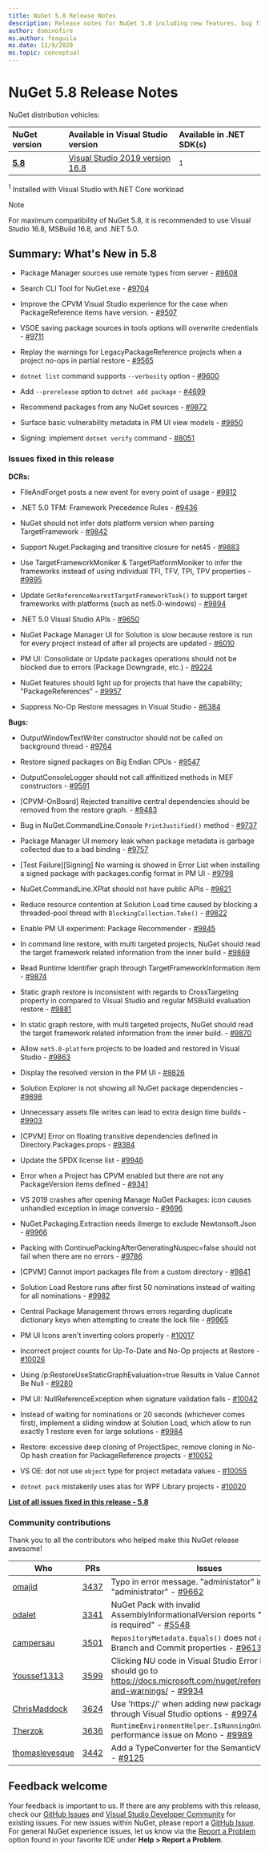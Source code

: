 ```yaml
---
title: NuGet 5.8 Release Notes
description: Release notes for NuGet 5.8 including new features, bug fixes, and DCRs.
author: dominofire
ms.author: feaguila
ms.date: 11/9/2020
ms.topic: conceptual
---
```


# NuGet 5.8 Release Notes

NuGet distribution vehicles:

| NuGet version | Available in Visual Studio version | Available in .NET SDK(s) |
|:---|:---|:---|
| [**5.8**](https://nuget.org/downloads) | [Visual Studio 2019 version 16.8](https://visualstudio.microsoft.com/downloads/) | [<SDKVersion>](https://dotnet.microsoft.com/download/dotnet-core/5.0)<sup>1</sup> |

<sup>1</sup> Installed with Visual Studio <VSYear> with.NET Core workload
  
> [!NOTE]
> For maximum compatibility of NuGet 5.8, it is recommended to use Visual Studio 16.8, MSBuild 16.8, and .NET 5.0.


## Summary: What's New in 5.8

* Package Manager sources use remote types from server - [#9608](https://github.com/NuGet/Home/issues/9608)

* Search CLI Tool for NuGet.exe - [#9704](https://github.com/NuGet/Home/issues/9704)

* Improve the CPVM Visual Studio experience for the case when PackageReference items have version. - [#9507](https://github.com/NuGet/Home/issues/9507)

* VSOE saving package sources in tools options will overwrite credentials - [#9711](https://github.com/NuGet/Home/issues/9711)

* Replay the warnings for LegacyPackageReference projects when a project no-ops in partial restore  - [#9565](https://github.com/NuGet/Home/issues/9565)

* `dotnet list` command supports `--verbosity` option - [#9600](https://github.com/NuGet/Home/issues/9600)

* Add `--prerelease` option to `dotnet add package` - [#4699](https://github.com/NuGet/Home/issues/4699)

* Recommend packages from any NuGet sources - [#9872](https://github.com/NuGet/Home/issues/9872)

* Surface basic vulnerability metadata in PM UI view models - [#9850](https://github.com/NuGet/Home/issues/9850)

* Signing: implement `dotnet verify` command - [#8051](https://github.com/NuGet/Home/issues/8051)

### Issues fixed in this release

**DCRs:**

* FileAndForget posts a new event for every point of usage - [#9812](https://github.com/NuGet/Home/issues/9812)

* .NET 5.0 TFM: Framework Precedence Rules - [#9436](https://github.com/NuGet/Home/issues/9436)

* NuGet should not infer dots platform version when parsing TargetFramework - [#9842](https://github.com/NuGet/Home/issues/9842)

* Support Nuget.Packaging and transitive closure for net45 - [#9883](https://github.com/NuGet/Home/issues/9883)

* Use TargetFrameworkMoniker & TargetPlatformMoniker to infer the frameworks instead of using individual TFI, TFV, TPI, TPV properties - [#9895](https://github.com/NuGet/Home/issues/9895)

* Update `GetReferenceNearestTargetFrameworkTask()` to support target frameworks with platforms (such as net5.0-windows) - [#9894](https://github.com/NuGet/Home/issues/9894)

* .NET 5.0 Visual Studio APIs - [#9650](https://github.com/NuGet/Home/issues/9650)

* NuGet Package Manager UI for Solution is slow because restore is run for every project instead of after all projects are updated - [#6010](https://github.com/NuGet/Home/issues/6010)

* PM UI: Consolidate or Update packages operations should not be blocked due to errors (Package Downgrade, etc.) - [#9224](https://github.com/NuGet/Home/issues/9224)

* NuGet features should light up for projects that have the capability; "PackageReferences" - [#9957](https://github.com/NuGet/Home/issues/9957)

* Suppress No-Op Restore messages in Visual Studio - [#6384](https://github.com/NuGet/Home/issues/6384)

**Bugs:**

* OutputWindowTextWriter constructor should not be called on background thread - [#9764](https://github.com/NuGet/Home/issues/9764)

* Restore signed packages on Big Endian CPUs - [#9547](https://github.com/NuGet/Home/issues/9547)

* OutputConsoleLogger should not call affinitized methods in MEF constructors - [#9591](https://github.com/NuGet/Home/issues/9591)

* [CPVM-OnBoard] Rejected transitive central dependencies should be removed from the restore graph. - [#9483](https://github.com/NuGet/Home/issues/9483)

* Bug in NuGet.CommandLine.Console `PrintJustified()` method - [#9737](https://github.com/NuGet/Home/issues/9737)

* Package Manager UI memory leak when package metadata is garbage collected due to a bad binding - [#9757](https://github.com/NuGet/Home/issues/9757)

* [Test Failure][Signing] No warning is showed in Error List when installing a signed package with packages.config format in PM UI - [#9798](https://github.com/NuGet/Home/issues/9798)

* NuGet.CommandLine.XPlat should not have public APIs - [#9821](https://github.com/NuGet/Home/issues/9821)

* Reduce resource contention at Solution Load time caused by blocking a threaded-pool thread with `BlockingCollection.Take()` - [#9822](https://github.com/NuGet/Home/issues/9822)

* Enable PM UI experiment: Package Recommender - [#9845](https://github.com/NuGet/Home/issues/9845)

* In command line restore, with multi targeted projects, NuGet should read the target framework related information from the inner build - [#9869](https://github.com/NuGet/Home/issues/9869)

* Read Runtime Identifier graph through TargetFrameworkInformation item - [#9874](https://github.com/NuGet/Home/issues/9874)

* Static graph restore is inconsistent with regards to CrossTargeting property in compared to Visual Studio and regular MSBuild evaluation restore - [#9881](https://github.com/NuGet/Home/issues/9881)

* In static graph restore, with multi targeted projects, NuGet should read the target framework related information from the inner build. - [#9870](https://github.com/NuGet/Home/issues/9870)

* Allow `net5.0-platform` projects to be loaded and restored in Visual Studio - [#9863](https://github.com/NuGet/Home/issues/9863)

* Display the resolved version in the PM UI - [#9826](https://github.com/NuGet/Home/issues/9826)

* Solution Explorer is not showing all NuGet package dependencies - [#9898](https://github.com/NuGet/Home/issues/9898)

* Unnecessary assets file writes can lead to extra design time builds - [#9903](https://github.com/NuGet/Home/issues/9903)

* [CPVM] Error on floating transitive dependencies defined in Directory.Packages.props - [#9384](https://github.com/NuGet/Home/issues/9384)

* Update the SPDX license list - [#9946](https://github.com/NuGet/Home/issues/9946)

* Error when a Project has CPVM enabled but there are not any PackageVersion items defined - [#9341](https://github.com/NuGet/Home/issues/9341)

* VS 2019 crashes after opening Manage NuGet Packages: icon causes unhandled exception in image conversio - [#9696](https://github.com/NuGet/Home/issues/9696)

* NuGet.Packaging.Extraction needs ilmerge to exclude Newtonsoft.Json - [#9966](https://github.com/NuGet/Home/issues/9966)

* Packing with ContinuePackingAfterGeneratingNuspec=false should not fail when there are no errors - [#9786](https://github.com/NuGet/Home/issues/9786)

* [CPVM] Cannot import packages file from a custom directory - [#9841](https://github.com/NuGet/Home/issues/9841)

* Solution Load Restore runs after first 50 nominations instead of waiting for all nominations - [#9982](https://github.com/NuGet/Home/issues/9982)

* Central Package Management throws errors regarding duplicate dictionary keys when attempting to create the lock file - [#9965](https://github.com/NuGet/Home/issues/9965)

* PM UI Icons aren't inverting colors properly - [#10017](https://github.com/NuGet/Home/issues/10017)

* Incorrect project counts for Up-To-Date and No-Op projects at Restore - [#10026](https://github.com/NuGet/Home/issues/10026)

* Using /p:RestoreUseStaticGraphEvaluation=true Results in Value Cannot Be Null - [#9280](https://github.com/NuGet/Home/issues/9280)

* PM UI: NullReferenceException when signature validation fails - [#10042](https://github.com/NuGet/Home/issues/10042)

* Instead of waiting for nominations or 20 seconds (whichever comes first), implement a sliding window at Solution Load, which allow to run exactly 1 restore even for large solutions - [#9984](https://github.com/NuGet/Home/issues/9984)

* Restore: excessive deep cloning of ProjectSpec, remove cloning in No-Op hash creation for PackageReference projects - [#10052](https://github.com/NuGet/Home/issues/10052)

* VS OE: dot not use `object` type for project metadata values  - [#10055](https://github.com/NuGet/Home/issues/10055)

* `dotnet pack` mistakenly uses alias for WPF Library projects - [#10020](https://github.com/NuGet/Home/issues/10020)


**[List of all issues fixed in this release - 5.8](https://app.zenhub.com/workspaces/nuget-client-team-55aec9a240305cf007585881/reports/release?release=5f03519b777e78b4ffb2edeb)**

### Community contributions

Thank you to all the contributors who helped make this NuGet release awesome!

|Who|PRs|Issues|
|----|----|----|
[omajid](https://github.com/omajid) | [3437](https://github.com/NuGet/NuGet.Client/pull/3437) | Typo in error message. "administator" instead of "administrator" - [#9662](https://github.com/NuGet/Home/issues/9662)
[odalet](https://github.com/odalet) | [3341](https://github.com/NuGet/NuGet.Client/pull/3341) | NuGet Pack with invalid AssemblyInformationalVersion reports "description is required" - [#5548](https://github.com/NuGet/Home/issues/5548)
[campersau](https://github.com/campersau) | [3501](https://github.com/NuGet/NuGet.Client/pull/3501) | `RepositoryMetadata.Equals()` does not account for Branch and Commit properties - [#9613](https://github.com/NuGet/Home/issues/9613)
[Youssef1313](https://github.com/Youssef1313) | [3599](https://github.com/NuGet/NuGet.Client/pull/3599) | Clicking NU code in Visual Studio Error List window should go to https://docs.microsoft.com/nuget/reference/errors-and-warnings/ - [#9934](https://github.com/NuGet/Home/issues/9934)
[ChrisMaddock](https://github.com/ChrisMaddock) | [3624](https://github.com/NuGet/NuGet.Client/pull/3624) | Use 'https://' when adding new package source through Visual Studio options - [#9974](https://github.com/NuGet/Home/issues/9974)
[Therzok](https://github.com/Therzok) | [3636](https://github.com/NuGet/NuGet.Client/pull/3636) | `RuntimeEnvironmentHelper.IsRunningOnVisualStudio` performance issue on Mono - [#9989](https://github.com/NuGet/Home/issues/9989)
[thomaslevesque](https://github.com/thomaslevesque) | [3442](https://github.com/NuGet/NuGet.Client/pull/3442) | Add a TypeConverter for the SemanticVersion class - [#9125](https://github.com/NuGet/Home/issues/9125)


## Feedback welcome

Your feedback is important to us.  If there are any problems with this release, check our
[GitHub Issues](https://github.com/NuGet/Home/issues) and
[Visual Studio Developer Community](https://developercommunity.visualstudio.com/)
for existing issues.  For new issues within NuGet, please report a
[GitHub Issue](hhttps://github.com/NuGet/Home/issues/new).
For general NuGet experience issues, let us know via the
[Report a Problem](https://docs.microsoft.com/visualstudio/ide/how-to-report-a-problem-with-visual-studio)
option found in your favorite IDE under **Help > Report a Problem**.
